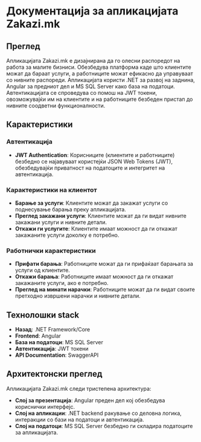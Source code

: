 # Документација за апликацијата Zakazi.mk

## Преглед
Апликацијата Zakazi.mk е дизајнирана да го олесни распоредот на работа за малите бизниси. Обезбедува платформа каде што клиентите можат да бараат услуги, а работниците можат ефикасно да управуваат со нивните распореди. Апликацијата користи .NET за развој на заднина, Angular за предниот дел и MS SQL Server како база на податоци. Автентикацијата се спроведува со помош на JWT токени, овозможувајќи им на клиентите и на работниците безбеден пристап до нивните соодветни функционалности.

## Карактеристики

### Автентикација
- **JWT Authentication**: Корисниците (клиентите и работниците) безбедно се најавуваат користејќи JSON Web Tokens (JWT), обезбедувајќи приватност на податоците и интегритет на автентикација.

### Карактеристики на клиентот
- **Барање за услуги**: Клиентите можат да закажат услуги со поднесување барања преку апликацијата.
- **Преглед закажани услуги**: Клиентите можат да ги видат нивните закажани услуги и нивните детали.
- **Откажи ги услугите**: Клиентите имаат можност да ги откажат закажаните услуги доколку е потребно.

### Работнички карактеристики
- **Прифати барања**: Работниците можат да ги прифаќаат барањата за услуги од клиентите.
- **Откажи барања**: Работниците имаат можност да ги откажат закажаните услуги, ако е потребно.
- **Преглед на минати нарачки**: Работниците можат да ги видат своите претходно извршени нарачки и нивните детали.


## Технолошки stack
- **Назад**: .NET Framework/Core
- **Frontend**: Angular
- **База на податоци**: MS SQL Server
- **Автентикација**: JWT токени
- **API Documentation**: SwaggerAPI

## Архитектонски преглед
Апликацијата Zakazi.mk следи тристепена архитектура:
- **Слој за презентација**: Angular преден дел кој обезбедува кориснички интерфејс.
- **Слој на апликации**: .NET backend ракување со деловна логика, интеракции со бази на податоци и автентикација.
- **Слој на податоци**: MS SQL Server безбедно ги складира податоците за апликацијата.
